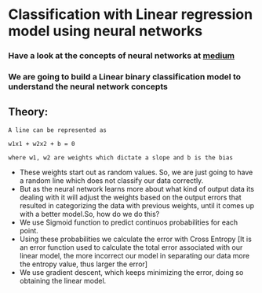 # Classification with Linear regression model using neural networks

### Have a look at the concepts of neural networks at [medium](https://naveen-varma.medium.com/linear-classification-model-using-neural-networks-basics-of-deep-neural-networks-2f37fa8f07bb)

### We are going to build a Linear binary classification model to understand the neural network concepts

## Theory:
    A line can be represented as 
    
    w1x1 + w2x2 + b = 0 
    
    where w1, w2 are weights which dictate a slope and b is the bias

* These weights start out as random values. So, we are just going to have a random line which does not classify our data correctly.
* But as the neural network learns more about what kind of output data its dealing with it will adjust the weights based on the output errors that resulted in categorizing the data with previous weights, until it comes up with a better model.So, how do we do this?
* We use Sigmoid function to predict continuos probabilities for each point.
* Using these probabilities we calculate the error with Cross Entropy [It is an error function used to calculate the total error associated with our linear model, the more incorrect our model in separating our data more the entropy value, thus larger the error]
* We use gradient descent, which keeps minimizing the error, doing so obtaining the linear model.
